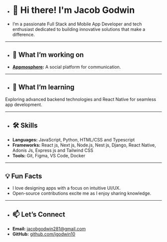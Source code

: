 - # 👋 Hi there! I'm Jacob Godwin 

- I’m a passionate Full Stack and Mobile App Developer and tech enthusiast dedicated to building innovative solutions that make a difference.  

---

- ## 🚀 What I’m working on  
- **[Appmosphere](#):** A social platform for communication.  

---

- ## 🌱 What I’m learning  
Exploring advanced backend technologies and React Native for seamless app development.  

---

- ## 🛠️ Skills  
- **Languages:** JavaScript, Python, HTML/CSS and Typescript
- **Frameworks:** React js, Next js, Node.js, Nest js, Django, React Native, Adonis Js, Express js and Tailwind CSS 
- **Tools:** Git, Figma, VS Code, Docker 

---

## 💡 Fun Facts  
- I love designing apps with a focus on intuitive UI/UX.  
- Open-source contributions excite me as I enjoy sharing knowledge.  

---

- ## 📫 Let’s Connect  
- **Email:** [jacobgodwin281@gmail.com](mailto:jacobgodwin281@gmail.com)  
- **GitHub:** [github.com/jgodwin10](https://github.com/jgodwin10)
